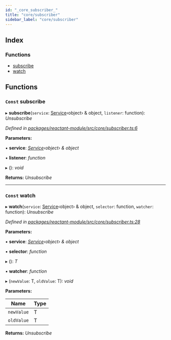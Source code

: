 ```yaml
---
id: "_core_subscriber_"
title: "core/subscriber"
sidebar_label: "core/subscriber"
---
```


## Index

### Functions

* [subscribe](_core_subscriber_.md#const-subscribe)
* [watch](_core_subscriber_.md#const-watch)

## Functions

### `Const` subscribe

▸ **subscribe**(`service`: [Service](../interfaces/_interfaces_.service.md)‹object› & object, `listener`: function): *Unsubscribe*

*Defined in [packages/reactant-module/src/core/subscriber.ts:6](https://github.com/unadlib/reactant/blob/8ae0877/packages/reactant-module/src/core/subscriber.ts#L6)*

**Parameters:**

▪ **service**: *[Service](../interfaces/_interfaces_.service.md)‹object› & object*

▪ **listener**: *function*

▸ (): *void*

**Returns:** *Unsubscribe*

___

### `Const` watch

▸ **watch**(`service`: [Service](../interfaces/_interfaces_.service.md)‹object› & object, `selector`: function, `watcher`: function): *Unsubscribe*

*Defined in [packages/reactant-module/src/core/subscriber.ts:28](https://github.com/unadlib/reactant/blob/8ae0877/packages/reactant-module/src/core/subscriber.ts#L28)*

**Parameters:**

▪ **service**: *[Service](../interfaces/_interfaces_.service.md)‹object› & object*

▪ **selector**: *function*

▸ (): *T*

▪ **watcher**: *function*

▸ (`newValue`: T, `oldValue`: T): *void*

**Parameters:**

Name | Type |
------ | ------ |
`newValue` | T |
`oldValue` | T |

**Returns:** *Unsubscribe*

